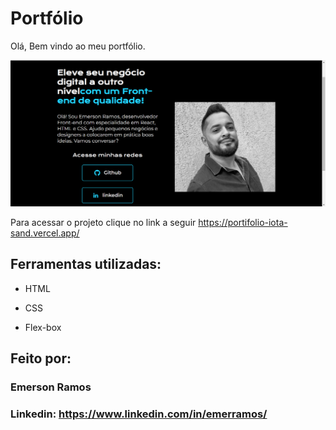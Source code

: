# Portfólio 

Olá, Bem vindo ao meu portfólio.

![image](https://github.com/elmiso007/portifolio/blob/main/assets/TelaHome.png)

Para acessar o projeto clique no link a seguir https://portifolio-iota-sand.vercel.app/

## Ferramentas utilizadas:

* HTML

* CSS

* Flex-box

## Feito por:

### Emerson Ramos

### Linkedin: https://www.linkedin.com/in/emerramos/

